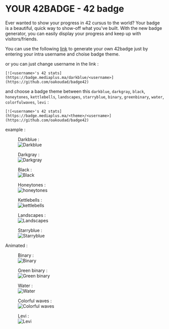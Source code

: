 # YOUR 42BADGE - 42 badge
Ever wanted to show your progress in 42 cursus to the world? Your badge is a beautiful, quick way to show-off what you've built. With the new badge generator, you can easily display your progress and keep up with visitors/friends.

You can use the following [link](https://badge.mediaplus.ma) to generate your own 42badge just by entering your intra username and choise badge theme.

or you can just change username in the link :

```
[![<username>'s 42 stats](https://badge.mediaplus.ma/darkblue/<username>](https://github.com/oakoudad/badge42)
```

and choose a badge theme between this `darkblue`, `darkgray`, `black`, `honeytones`, `kettlebells`, `landscapes`, `starryblue`, `binary`, `greenbinary`, `water`, `colorfulwaves`, `levi` :

```
[![<username>'s 42 stats](https://badge.mediaplus.ma/<theme>/<username>](https://github.com/oakoudad/badge42)
```

example :

<figure>
  <figcaption>Darkblue :</figcaption>
  <img src="./example/darkblue.svg" alt="Darkblue" title="Darkblue" />
</figure>

<figure>
  <figcaption>Darkgray :</figcaption>
  <img src="./example/darkgray.svg" alt="Darkgray" title="Darkgray" />
</figure>

<figure>
  <figcaption>Black :</figcaption>
  <img src="./example/black.svg" alt="Black" title="Black" />
</figure>

<figure>
  <figcaption>Honeytones :</figcaption>
  <img src="./example/honeytones.svg" alt="honeytones" title="Honeytones" />
</figure>

<figure>
  <figcaption>Kettlebells :</figcaption>
  <img src="./example/kettlebells.svg" alt="kettlebells" title="Kettlebells" />
</figure>

<figure>
  <figcaption>Landscapes :</figcaption>
  <img src="./example/landscapes.svg" alt="Landscapes" title="Landscapes" />
</figure>

<figure>
  <figcaption>Starryblue :</figcaption>
  <img src="./example/starryblue.svg" alt="Starryblue" title="Starryblue" />
</figure>

Animated :

<figure>
  <figcaption>Binary :</figcaption>
  <img src="./example/binary.svg" alt="Binary" title="Binary" />
</figure>

<figure>
  <figcaption>Green binary :</figcaption>
  <img src="./example/greenbinary.svg" alt="Green binary" title="Green binary" />
</figure>

<figure>
  <figcaption>Water :</figcaption>
  <img src="./example/water.svg" alt="Water" title="Water" />
</figure>

<figure>
  <figcaption>Colorful waves :</figcaption>
  <img src="./example/colorfulwaves.svg" alt="Colorful waves" title="Colorful waves" />
</figure>

<figure>
  <figcaption>Levi :</figcaption>
  <img src="./example/levi.svg" alt="Levi" title="Levi" />
</figure>

